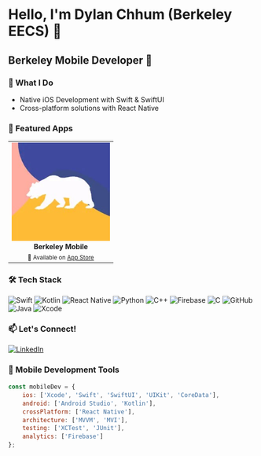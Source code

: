 # Hello, I'm Dylan Chhum (Berkeley EECS) 👋 
## Berkeley Mobile Developer 📱

<!-- ![Banner showing mobile apps](YOUR_BANNER_IMAGE_URL) -->

### 📱 What I Do
- Native iOS Development with Swift & SwiftUI
- Cross-platform solutions with React Native
  

### 🎯 Featured Apps
<table>
  <tr>
    <td align="center">
      <img src="./berkeleymobile.jpg" width="200"><br/>
      <b> Berkeley Mobile</b><br/>
      <sub>📱 Available on <a href="https://apps.apple.com/us/app/berkeley-mobile/id912243518">App Store</a> </sub>
    </td>
  </tr>
</table>

### 🛠️ Tech Stack
![Swift](https://img.shields.io/badge/Swift-FA7343?style=for-the-badge&logo=swift&logoColor=white)
![Kotlin](https://img.shields.io/badge/Kotlin-0095D5?style=for-the-badge&logo=kotlin&logoColor=white)
![React Native](https://img.shields.io/badge/React_Native-20232A?style=for-the-badge&logo=react&logoColor=61DAFB)
![Python](https://img.shields.io/badge/Python-3776AB?style=for-the-badge&logo=python&logoColor=white)
![C++](https://img.shields.io/badge/C++-00599C?style=for-the-badge&logo=c%2B%2B&logoColor=white)
![Firebase](https://img.shields.io/badge/Firebase-FFCA28?style=for-the-badge&logo=firebase&logoColor=white)
![C](https://img.shields.io/badge/C-A8B9CC?style=for-the-badge&logo=c&logoColor=white)
![GitHub](https://img.shields.io/badge/GitHub-181717?style=for-the-badge&logo=github&logoColor=white)
![Java](https://img.shields.io/badge/Java-007396?style=for-the-badge&logo=java&logoColor=white)
![Xcode](https://img.shields.io/badge/Xcode-1575F9?style=for-the-badge&logo=xcode&logoColor=white)



### 📫 Let's Connect!
[![LinkedIn](https://img.shields.io/badge/LinkedIn-0077B5?style=for-the-badge&logo=linkedin&logoColor=white)](https://www.linkedin.com/in/chhum/)

### 📱 Mobile Development Tools
```javascript
const mobileDev = {
    ios: ['Xcode', 'Swift', 'SwiftUI', 'UIKit', 'CoreData'],
    android: ['Android Studio', 'Kotlin'],
    crossPlatform: ['React Native'],
    architecture: ['MVVM', 'MVI'],
    testing: ['XCTest', 'JUnit'],
    analytics: ['Firebase']
};
```
<!--
### 📈 App Store Analytics
![Downloads](https://img.shields.io/badge/Total%20Downloads-500K%2B-brightgreen)
![Apps](https://img.shields.io/badge/Apps%20Published-10%2B-blue)
![Rating](https://img.shields.io/badge/Average%20Rating-4.8%2F5-yellow)
-->
